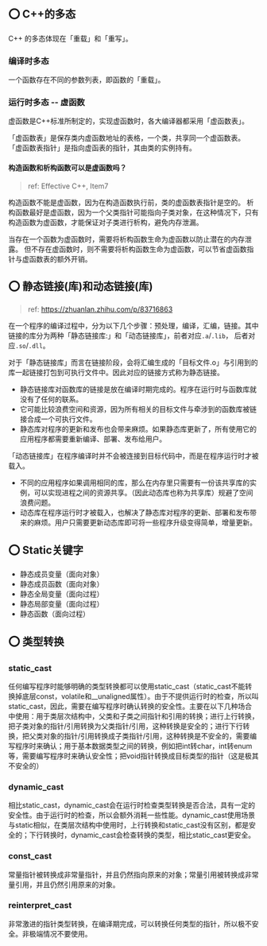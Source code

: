 ## ⭕ C++的多态
C++ 的多态体现在「重载」和「重写」。

### 编译时多态
一个函数存在不同的参数列表，即函数的「重载」。

### 运行时多态 -- 虚函数
虚函数是C++标准所制定的，实现虚函数时，各大编译器都采用「虚函数表」。

「虚函数表」是保存类内虚函数地址的表格，一个类，共享同一个虚函数表。
「虚函数表指针」是指向虚函表的指针，其由类的实例持有。

#### 构造函数和析构函数可以是虚函数吗？

> ref: Effective C++, Item7 

构造函数不能是虚函数，因为在构造函数执行前，类的虚函数表指针是空的。
析构函数最好是虚函数，因为一个父类指针可能指向子类对象，在这种情况下，只有构造函数为虚函数，才能保证对子类进行析构，避免内存泄漏。

当存在一个函数为虚函数时，需要将析构函数生命为虚函数以防止潜在的内存泄露。
但不存在虚函数时，则不需要将析构函数生命为虚函数，可以节省虚函数指针与虚函数表的额外开销。


## ⭕ 静态链接(库)和动态链接(库)

> ref: https://zhuanlan.zhihu.com/p/83716863

在一个程序的编译过程中，分为以下几个步骤：预处理，编译，汇编，链接。其中链接的库分为两种「静态链接库:」和「动态链接库」，前者对应`.a`/`.lib`， 后者对应`.so`/`.dll`。

对于「静态链接库」而言在链接阶段，会将汇编生成的「目标文件.o」与引用到的库一起链接打包到可执行文件中。因此对应的链接方式称为静态链接。
- 静态链接库对函数库的链接是放在编译时期完成的。程序在运行时与函数库就没有了任何的联系。
- 它可能比较浪费空间和资源，因为所有相关的目标文件与牵涉到的函数库被链接合成一个可执行文件。
- 静态库对程序的更新和发布也会带来麻烦。如果静态库更新了，所有使用它的应用程序都需要重新编译、部署、发布给用户。

「动态链接库」在程序编译时并不会被连接到目标代码中，而是在程序运行时才被载入。
- 不同的应用程序如果调用相同的库，那么在内存里只需要有一份该共享库的实例，可以实现进程之间的资源共享。（因此动态库也称为共享库）规避了空间浪费问题。
- 动态库在程序运行时才被载入，也解决了静态库对程序的更新、部署和发布带来的麻烦。用户只需要更新动态库即可将一些程序升级变得简单，增量更新。

## ⭕ Static关键字

- 静态成员变量（面向对象）
- 静态成员函数（面向对象）
- 静态全局变量（面向过程）
- 静态局部变量（面向过程）
- 静态函数（面向过程）

## ⭕ 类型转换

### static_cast
  
任何编写程序时能够明确的类型转换都可以使用static_cast（static_cast不能转换掉底层const，volatile和__unaligned属性）。由于不提供运行时的检查，所以叫static_cast，因此，需要在编写程序时确认转换的安全性。主要在以下几种场合中使用：用于类层次结构中，父类和子类之间指针和引用的转换；进行上行转换，把子类对象的指针/引用转换为父类指针/引用，这种转换是安全的；进行下行转换，把父类对象的指针/引用转换成子类指针/引用，这种转换是不安全的，需要编写程序时来确认；用于基本数据类型之间的转换，例如把int转char，int转enum等，需要编写程序时来确认安全性；把void指针转换成目标类型的指针（这是极其不安全的）

### dynamic_cast
相比static_cast，dynamic_cast会在运行时检查类型转换是否合法，具有一定的安全性。由于运行时的检查，所以会额外消耗一些性能。dynamic_cast使用场景与static相似，在类层次结构中使用时，上行转换和static_cast没有区别，都是安全的；下行转换时，dynamic_cast会检查转换的类型，相比static_cast更安全。


### const_cast

常量指针被转换成非常量指针，并且仍然指向原来的对象；常量引用被转换成非常量引用，并且仍然引用原来的对象。

### reinterpret_cast
非常激进的指针类型转换，在编译期完成，可以转换任何类型的指针，所以极不安全。非极端情况不要使用。


